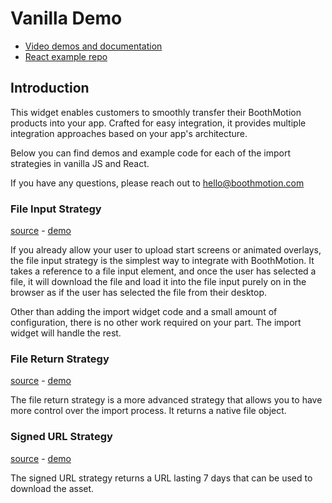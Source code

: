 # Vanilla Demo

- [Video demos and documentation](https://partners.boothmotion.com/)
- [React example repo](https://github.com/BoothMotion/react-import-widget-demo)

## Introduction

This widget enables customers to smoothly transfer their BoothMotion products into your app. Crafted for easy integration, it provides multiple integration approaches based on your app's architecture.

Below you can find demos and example code for each of the import strategies in vanilla JS and React.

If you have any questions, please reach out to hello@boothmotion.com

### File Input Strategy

[source](https://github.com/BoothMotion/vanilla-import-widget-demo/blob/main/file-input-strategy.htm) - [demo](https://partners.boothmotion.com/file-input-strategy.htm)

If you already allow your user to upload start screens or animated overlays, the file input strategy is the simplest way to integrate with BoothMotion. It takes a reference to a file input element, and once the user has selected a file, it will download the file and load it into the file input purely on in the browser as if the user has selected the file from their desktop.

Other than adding the import widget code and a small amount of configuration, there is no other work required on your part. The import widget will handle the rest.

### File Return Strategy

[source](https://github.com/BoothMotion/react-import-widget-demo/blob/main/file-return-strategy.htm) - [demo](https://partners.boothmotion.com/file-return-strategy.htm)

The file return strategy is a more advanced strategy that allows you to have more control over the import process. It returns a native file object.

### Signed URL Strategy

[source](https://github.com/BoothMotion/react-import-widget-demo/blob/main/signed-url-strategy.htm) - [demo](https://partners.boothmotion.com/signed-url-strategy.htm)

The signed URL strategy returns a URL lasting 7 days that can be used to download the asset.
